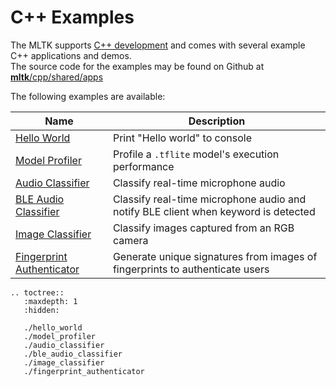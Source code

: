 # C++ Examples

The MLTK supports [C++ development](../index.md) and comes with several example C++ applications and demos.  
The source code for the examples may be found on Github at [__mltk__/cpp/shared/apps](../../../cpp/shared/apps)

The following examples are available:  

| Name                                                                                                                         | Description                                                                        |
| ---------------------------------------------------------------------------------------------------------------------------- | ---------------------------------------------------------------------------------- |
| [Hello World](https://siliconlabs.github.io/mltk/docs/cpp_development/examples/hello_world.html)                             | Print "Hello world" to console                                                     |
| [Model Profiler](https://siliconlabs.github.io/mltk/docs/cpp_development/examples/model_profiler.html)                       | Profile a `.tflite` model's execution performance                                  |
| [Audio Classifier](https://siliconlabs.github.io/mltk/docs/cpp_development/examples/audio_classifier.html)                   | Classify real-time microphone audio                                                |
| [BLE Audio Classifier](https://siliconlabs.github.io/mltk/docs/cpp_development/examples/ble_audio_classifier.html)           | Classify real-time microphone audio and notify BLE client when keyword is detected |
| [Image Classifier](https://siliconlabs.github.io/mltk/docs/cpp_development/examples/image_classifier.html)                   | Classify images captured from an RGB camera                                        |
| [Fingerprint Authenticator](https://siliconlabs.github.io/mltk/docs/cpp_development/examples/fingerprint_authenticator.html) | Generate unique signatures from images of fingerprints to authenticate users       |
 


```{eval-rst}
.. toctree::
   :maxdepth: 1
   :hidden:

   ./hello_world
   ./model_profiler
   ./audio_classifier
   ./ble_audio_classifier
   ./image_classifier
   ./fingerprint_authenticator
```